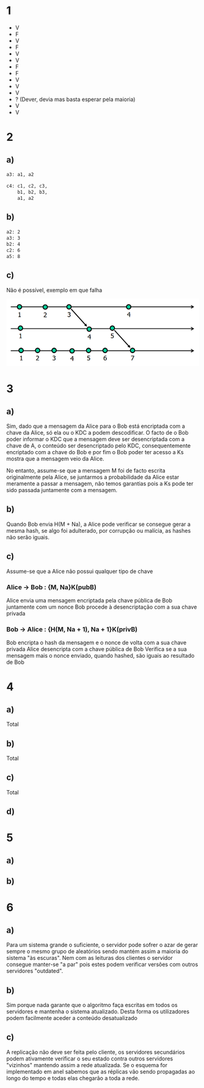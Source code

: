 # 1
- V
- F
- V
- F
- V
- V
- F
- F
- V
- V
- V
- ? (Dever, devia mas basta esperar pela maioria)
- V
- V

# 2
## a)
```
a3: a1, a2
```
```
c4: c1, c2, c3,
    b1, b2, b3,
    a1, a2
```
## b)
```
a2: 2
a3: 3
b2: 4
c2: 6
a5: 8
```
## c)
Não é possível, exemplo em que falha

![figure3](./resources/fig3.png)

# 3
## a)
Sim, dado que a mensagem da Alice para o Bob está encriptada com a chave da Alice, só ela ou o KDC a podem descodificar. 
O facto de o Bob poder informar o KDC que a mensagem deve ser desencriptada com a chave de A, 
o conteúdo ser desencriptado pelo KDC, consequentemente encriptado com a chave do Bob e por fim o Bob poder ter acesso a Ks
mostra que a mensagem veio da Alice.

No entanto, assume-se que a mensagem M foi de facto escrita originalmente pela Alice, se juntarmos a probabilidade da Alice estar
meramente a passar a mensagem, não temos garantias pois a Ks pode ter sido passada juntamente com a mensagem.

## b)
Quando Bob envia H(M + Na), a Alice pode verificar se consegue gerar a mesma hash, 
se algo foi adulterado, por corrupção ou malícia, as hashes não serão iguais.

## c)
Assume-se que a Alice não possui qualquer tipo de chave

### Alice -> Bob : {M, Na}K(pubB)
Alice envia uma mensagem encriptada pela chave pública de Bob juntamente com um nonce
Bob procede à desencriptação com a sua chave privada

### Bob -> Alice : {H(M, Na + 1), Na + 1}K(privB)
Bob encripta o hash da mensagem e o nonce de volta com a sua chave privada
Alice desencripta com a chave pública de Bob
Verifica se a sua mensagem mais o nonce enviado, quando hashed, são iguais ao resultado de Bob

# 4
## a)
Total

## b)
Total

## c)
Total

## d)

# 5
## a)

## b)

# 6
## a)
Para um sistema grande o suficiente, o servidor pode sofrer o azar de gerar sempre o mesmo grupo de aleatórios sendo mantém assim a maioria do sistema "às escuras".
Nem com as leituras dos clientes o servidor consegue manter-se "a par" pois estes podem verificar versões com outros servidores "outdated".

## b)
Sim porque nada garante que o algoritmo faça escritas em todos os servidores e mantenha o sistema atualizado. 
Desta forma os utilizadores podem facilmente aceder a conteúdo desatualizado

## c)
A replicação não deve ser feita pelo cliente, os servidores secundários podem ativamente verificar o seu estado contra outros servidores "vizinhos"
mantendo assim a rede atualizada. Se o esquema for implementado em anel sabemos que as réplicas vão sendo propagadas ao longo do tempo e todas elas chegarão a toda a rede.